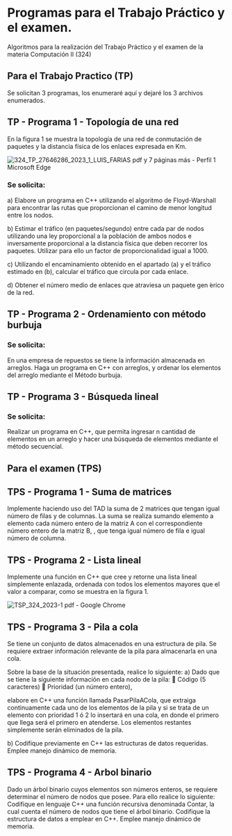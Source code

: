 # Programas para el Trabajo Práctico y el examen.
Algoritmos para la realización del Trabajo Práctico y el examen de la materia Computación II (324) 

## Para el Trabajo Practico (TP)
Se solicitan 3 programas, los enumeraré aquí y dejaré los 3 archivos enumerados. 

## TP - Programa 1 - Topología de una red


En la figura 1 se muestra la topología de una red de conmutación de paquetes y la distancia física de los enlaces expresada en Km.

![324_TP_27646286_2023_1_LUIS_FARIAS pdf y 7 páginas más - Perfil 1 Microsoft Edge](https://user-images.githubusercontent.com/60280254/233851538-87b69e79-da9c-488b-bbc0-c51be33e0d2f.jpg)


### Se solicita:

a) Elabore un programa en C++ utilizando el algoritmo de Floyd-Warshall
para encontrar las rutas que proporcionan el camino de menor longitud entre
los nodos.

b) Estimar el tráfico (en paquetes/segundo) entre cada par de nodos utilizando una
ley proporcional a la población de ambos nodos e inversamente proporcional a la
distancia física que deben recorrer los paquetes. Utilizar para ello un factor de
proporcionalidad igual a 1000.

c) Utilizando el encaminamiento obtenido en el apartado (a) y el tráfico estimado
en (b), calcular el tráfico que circula por cada enlace.

d) Obtener el número medio de enlaces que atraviesa un paquete gen ́erico de la
red.


##  TP - Programa 2 - Ordenamiento con método burbuja


### Se solicita:

En una empresa de repuestos se tiene la información almacenada en arreglos. Haga un
programa en C++ con arreglos, y ordenar los elementos del arreglo mediante el Método
burbuja.

##  TP - Programa 3 - Búsqueda lineal

### Se solicita: 

Realizar un programa en C++, que permita ingresar n cantidad de elementos en un arreglo y
hacer una búsqueda de elementos mediante el método secuencial.


## Para el examen (TPS)

## TPS - Programa 1 - Suma de matrices

Implemente haciendo uso del TAD la suma de 2 matrices que tengan igual número de
filas y de columnas. La suma se realiza sumando elemento a elemento cada número
entero de la matriz A con el correspondiente número entero de la matriz B, , que
tenga igual número de fila e igual número de columna.

## TPS - Programa 2 - Lista lineal

Implemente una función en C++ que cree y retorne una lista lineal simplemente enlazada,
ordenada con todos los elementos mayores que el valor a comparar, como se muestra
en la figura 1.

![TSP_324_2023-1 pdf - Google Chrome](https://github.com/fararoth/Practicas-CPP-Universidad-324-computacion-II-TP-TPS/assets/60280254/cb9b6c3c-687b-404d-a13e-5c4d4defc3cc)



## TPS - Programa 3 - Pila a cola

Se tiene un conjunto de datos almacenados en una estructura de pila. Se requiere extraer
información relevante de la pila para almacenarla en una cola.

Sobre la base de la situación presentada, realice lo siguiente:
a) Dado que se tiene la siguiente información en cada nodo de la pila:
    Código (5 caracteres)
    Prioridad (un número entero),

elabore en C++ una función llamada PasarPilaACola, que extraiga continuamente cada
uno de los elementos de la pila y si se trata de un elemento con prioridad 1 ó 2 lo
insertará en una cola, en donde el primero que llega será el primero en atenderse. Los
elementos restantes simplemente serán eliminados de la pila.

b) Codifique previamente en C++ las estructuras de datos requeridas. 
Emplee manejo dinámico de memoria.

## TPS - Programa 4 - Arbol binario

Dado un árbol binario cuyos elementos son números enteros, se requiere determinar el
número de nodos que posee. Para ello realice lo siguiente:
Codifique en lenguaje C++ una función recursiva denominada Contar, la cual cuenta el
número de nodos que tiene el árbol binario. Codifique la estructura de datos a emplear en
C++. Emplee manejo dinámico de memoria.

